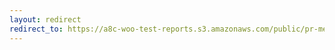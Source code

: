 ```yaml
---
layout: redirect
redirect_to: https://a8c-woo-test-reports.s3.amazonaws.com/public/pr-merge/42800/e2e/index.html
---
```

